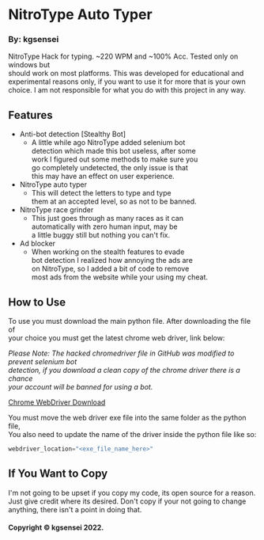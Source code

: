 # NitroType Auto Typer
### By: kgsensei
NitroType Hack for typing. ~220 WPM and ~100% Acc. Tested only on windows but  
should work on most platforms. This was developed for educational and  
experimental reasons only, if you want to use it for more that is your own  
choice. I am not responsible for what you do with this project in any way.

## Features
- Anti-bot detection [Stealthy Bot]
  - A little while ago NitroType added selenium bot  
  detection which made this bot useless, after some  
  work I figured out some methods to make sure you  
  go completely undetected, the only issue is that  
  this may have an effect on user experience.
- NitroType auto typer
  - This will detect the letters to type and type  
  them at an accepted level, so as not to be banned.
- NitroType race grinder
  - This just goes through as many races as it can  
  automatically with zero human input, may be  
  a little buggy still but nothing you can't fix.
- Ad blocker
  - When working on the stealth features to evade  
  bot detection I realized how annoying the ads are  
  on NitroType, so I added a bit of code to remove  
  most ads from the website while your using my cheat.

## How to Use
To use you must download the main python file. After downloading the file of  
your choice you must get the latest chrome web driver, link below:

*Please Note: The hacked chromedriver file in GitHub was modified to prevent selenium bot  
detection, if you download a clean copy of the chrome driver there is a chance  
your account will be banned for using a bot.*

[Chrome WebDriver Download](https://sites.google.com/a/chromium.org/chromedriver/downloads)

You must move the web driver exe file into the same folder as the python file,  
You also need to update the name of the driver inside the python file like so:
```py
webdriver_location="<exe_file_name_here>"
```

## If You Want to Copy
I'm not going to be upset if you copy my code, its open source for a reason.  
Just give credit where its desired. Don't copy if your not going to change  
anything, there isn't a point in doing that.

#### Copyright &copy; kgsensei 2022.
